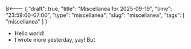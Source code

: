 8<--- { "draft": true, "title": "Miscellanea for 2025-09-19", "time": "23:59:00-07:00", "type": "miscellanea", "slug": "miscellanea", "tags": [ "miscellanea" ] }

- Hello world!
- I wrote more yesterday, yay! But 
